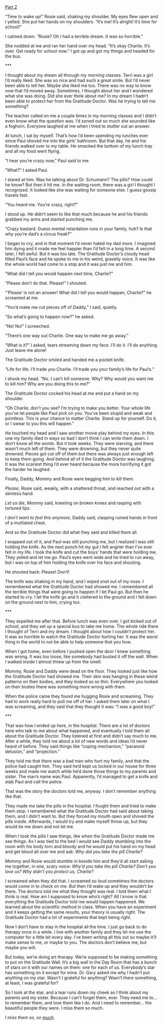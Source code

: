 [Part 2](https://www.reddit.com/r/nosleep/comments/173a1bq/before_the_gratitude_wall_part_2/)

“Time to wake up!” Rosie said, shaking my shoulder. My eyes flew open and I yelled. She put her hands on my shoulders. “It’s me! It’s alright! It’s time for school!”

I calmed down. “Rosie? Oh I had a terrible dream. It was so horrible.”
    
She nodded at me and ran her hand over my head. “It’s okay Charlie. It’s over. Get ready for school now.” I got up and got my things and headed for the bus.

\*\*\*

I thought about my dream all through my morning classes. Terri was a girl I’d really liked. She was so nice and had such a great smile. But I’d never been able to tell her. Maybe she liked me too. There was no way to know now that I’d moved away. Sometimes, I thought about her and I wondered what she was doing. Did she ever think about me? In my dream I hadn’t been able to protect her from the Gratitude Doctor. Was he trying to tell me something?
    
The teacher called on me a couple times in my morning classes and I didn’t even know what the question was. I’d zoned out so much she sounded like a foghorn. Everyone laughed at me when I tried to stutter out an answer.
    
At lunch, I sat by myself. That’s how I’d been spending my lunches ever since Paul shoved me into the girls’ bathroom. But that day, he and his friends walked over to my table. He smacked the bottom of my lunch tray and all my food went flying.
    
“I hear you’re crazy now,” Paul said to me.
    
“What?” I asked Paul.
    
I stared at him. Was he talking about Dr. Schumann? The pills? How could he know? But then it hit me. In the waiting room, there was a girl I thought I recognized. It looked like she was waiting for someone else. I guess gossip travels fast.
    
“You heard me. You’re crazy, right?”
    
I stood up. He didn’t seem to like that much because he and his friends grabbed my arms and started punching me. 
    
“Crazy bastard. Guess mental retardation runs in your family, huh? Is that why you’re dad’s a circus freak?”
    
I began to cry, and in that moment I’d never hated my dad more. I imagined him dying and it made me feel happier than I’d felt in a long time. A second later, I felt awful. But it was too late. The Gratitude Doctor’s cloudy head filled Paul’s face and he spoke to me in his weird, gravelly voice. It was like the whole world had come to a stop and it was just me and him.
    
“What did I tell you would happen next time, Charlie?”
    
“Please don’t do that. Please!” I shouted.
    
“‘Please’ is not an answer! What did I tell you would happen, Charlie?” he screamed at me.
    
“You’d make me cut pieces off of Daddy,” I said, quietly.
    
“So what’s going to happen now?” he asked. 
    
“No! No!” I screeched.
    
“There’s one way out Charlie. One way to make me go away.”
    
“What is it?” I asked, tears streaming down my face. I’ll do it. I’ll do anything. Just leave me alone!
    
The Gratitude Doctor smiled and handed me a pocket knife.
    
“Life for life. I’ll trade you Charlie. I’ll trade you your family’s life for Paul’s.”
    
I shook my head. “No. I can’t kill someone. Why? Why would you want me to kill him? Why are you doing this to me?”
    
The Gratitude Doctor cocked his head at me and put a hand on my shoulder.
    
“Oh Charlie, don’t you see? I’m trying to make you better. Your whole life you’ve let people like Paul pick on you. You’ve been stupid and weak and pointless. This is your chance to matter Charlie. Stand up for yourself. Do it, or I swear to you this will happen.”
    
He touched my head and I saw another movie play behind my eyes. In this one my family died in ways so bad I don’t think I can write them down. I don’t know all the words. But it took weeks. They were starving, and there wasn’t much left of them. They were drowning, but they never quite drowned. Pieces got cut off of them but there was always just enough left to keep them going. And behind all of it the Gratitude Doctor was laughing. It was the scariest thing I’d ever heard because the more horrifying it got the harder he laughed.
    
Finally, Daddy, Mommy and Rosie were begging him to kill them. 
    
*Please*, Rosie said, weakly, with a shattered throat, and reached out with a skinless hand.
    
*Let us die*, Mommy said, kneeling on broken knees and rasping with tortured lips.
    
*I don’t want to feel this anymore*, Daddy said, clasping ruined hands in front of a mutilated chest.
    
And so the Gratitude Doctor did what they said and killed them all.
    
I snapped out of it, and Paul was still punching me, but I realized I was still holding the knife. As the next punch hit my gut I felt angrier than I’ve ever felt in my life. I took the knife and cut the boys’ hands that were holding me. They yelled and let me go. Paul’s eyes went wide and he tried to run away, but I was on top of him holding the knife over his face and shouting. 

He shouted back: Please! Don’t!

The knife was shaking in my hand, and I wiped snot out of my nose. I remembered what the Gratitude Doctor had showed me. I remembered all the terrible things that were going to happen if I let Paul go. But then he started to cry. I let the knife go and it clattered to the ground and I fell down on the ground next to him, crying too.

\*\*\*

They expelled me after that. Before lunch was even over, I got kicked out of school, and they set up a special bus to take me home. The whole ride there I thought of Terri and my dream. I thought about how I couldn’t protect her. It was so horrible to watch the Gratitude Doctor hurting her. It was the worst thing in the world to not be able to help someone that you love.
    
When I got home, even before I pushed open the door I knew something was wrong. It was too loose, like somebody had busted it off the wall. When I walked inside I almost threw up from the smell. 
    
Mommy, Rosie and Daddy were dead on the floor. They looked just like how the Gratitude Doctor had showed me. Their skin was hanging in these weird patterns on their bodies, and they looked so so thin. Everywhere you looked on their bodies there was something more wrong with them.
    
When the police came they found me hugging Rosie and screaming. They had to work really hard to pull me off of her. I asked them later on what I was screaming, and they said that they thought it was: “I was a good boy!”

\*\*\*

That was how I ended up here, in the hospital. There are a lot of doctors here who talk to me about what happened, and eventually I told them all about the Gratitude Doctor. They listened at first and didn’t say much to me. After a while, they told me about a lot of new words and ideas I’d never heard of before. They said things like “coping mechanism,” “paranoid delusion,” and “projection.” 
    
They told me that there was a bad man who hurt my family, and that the police had caught him. They said he’d kept us locked in our house for three weeks and made me watch while he’d done those things to my parents and sister. The man’s name was Paul. Apparently, I’d managed to get a knife and stab Paul and call the police.
    
That was the story the doctors told me, anyway. I don’t remember anything like that.
    
They made me take the pills in the hospital. I fought them and tried to make them stop. I remembered what the Gratitude Doctor had said about taking them, and I didn’t want to. But they forced my mouth open and shoved the pills inside. Afterwards, I would try and make myself throw up, but they would tie me down and not let me.
    
When I took the pills I saw things, like when the Gratitude Doctor made me see things. As I was tied to the bed I would see Daddy stumbling into the room with his body torn and bloody and he would put his hand on my head and get blood all over me and ask: *Why did you take the pill Charlie?* 
    
Mommy and Rosie would stumble in beside him and they’d all start asking me together, in one, scary voice: *Why’d you take the pill Charlie? Don’t you love us? Why didn’t you protect us, Charlie?*
    
I screamed when they did that. I screamed so loud sometimes the doctors would come in to check on me. But then I’d wake up and they wouldn’t be there. The doctors told me what they thought was real. I told them what I think is real. How am I supposed to know who’s right? All I know is that everything the Gratitude Doctor told me would happen happened. We learned about the scientific method in class. When you have an experiment and it keeps getting the same results, your theory is usually right. The Gratitude Doctor had a lot of experiments that kept being right.
    
Now I don’t have to stay in the hospital all the time. I just go back to do therapy once in a while. I live with another family and they let me use the computer for a little bit every day. I’ve been writing all this out so maybe it’ll make sense to me, or maybe to you. The doctors don’t believe me, but maybe you will.
    
But today, we’re doing art therapy. We’re supposed to be making something to put on the Gratitude Wall. It’s a big wall in the Day Room that has a bunch of stars on it with our names on them: one for each of us. Everybody’s star has something on it except for mine. Dr. Gary asked me why I hadn’t put anything on my star. Wasn’t I grateful for anything? Wasn’t there something, at least, I was grateful for? 

So I look at the star, and a tear runs down my cheek as I think about my parents and my sister. Because I can't forget them, ever. They need me to… to remember them, and love them like I do. And I need to remember... the beautiful people they were. I miss them so much.

*I miss them so, so [much](reddit.com/r/BrokenRamblings).*